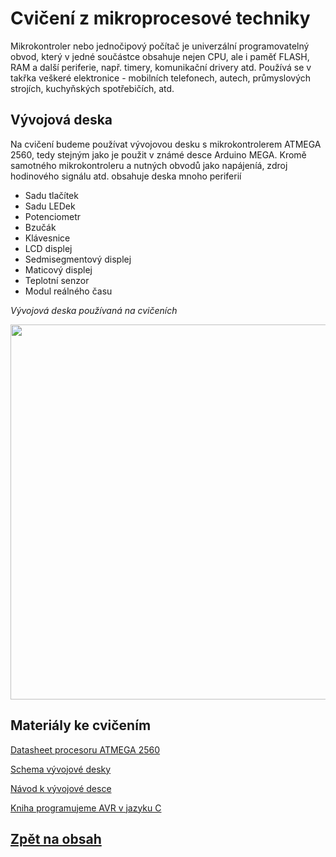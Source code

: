 # Cvičení z mikroprocesové techniky

Mikrokontroler nebo jednočipový počítač je univerzální programovatelný obvod, který v jedné součástce obsahuje nejen CPU, ale i paměť FLASH, RAM a další periferie, např. timery, komunikační drivery atd. 
Používá se v takřka veškeré elektronice - mobilních telefonech, autech, průmyslových strojích, kuchyňských spotřebičích, atd.


## Vývojová deska
Na cvičení budeme používat vývojovou desku s mikrokontrolerem ATMEGA 2560, tedy stejným jako je použit v známé desce Arduino MEGA. 
Kromě samotného mikrokontroleru a nutných obvodů jako napájeníá, zdroj hodinového signálu atd. obsahuje deska mnoho periferií
- Sadu tlačítek
- Sadu LEDek
- Potenciometr
- Bzučák
- Klávesnice
- LCD displej 
- Sedmisegmentový displej
- Maticový displej
- Teplotní senzor
- Modul reálného času

*Vývojová deska používaná na cvičeních*

<img src="https://github.com/user-attachments/assets/de16f7ad-a684-4414-b524-4fa95ec349ab" width="600"/>

## Materiály ke cvičením

[Datasheet procesoru ATMEGA 2560](files/Atmel-AVR-2560_datasheet.pdf)

[Schema vývojové desky](files/Development_board_schematics.pdf)

[Návod k vývojové desce](files/Development_board_manual.pdf)

[Kniha programujeme AVR v jazyku C](files/Programujeme_AVR_kniha.pdf)



## [Zpět na obsah](README.md)
